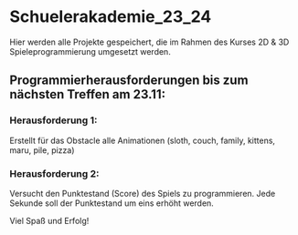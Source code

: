 # Schuelerakademie_23_24
Hier werden alle Projekte gespeichert, die im Rahmen des Kurses 2D & 3D Spieleprogrammierung umgesetzt werden.

## Programmierherausforderungen bis zum nächsten Treffen am 23.11:

### Herausforderung 1:
Erstellt für das Obstacle alle Animationen (sloth, couch, family, kittens, maru, pile, pizza)
### Herausforderung 2:
Versucht den Punktestand (Score) des Spiels zu programmieren. Jede Sekunde soll der Punktestand um eins erhöht werden.

Viel Spaß und Erfolg!